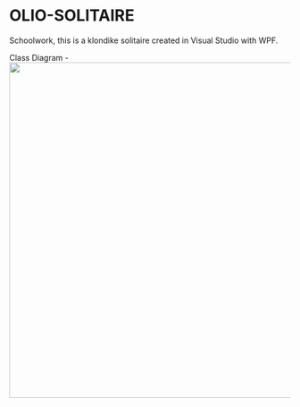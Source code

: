# OLIO-SOLITAIRE
Schoolwork, this is a klondike solitaire created in Visual Studio with WPF.


Class Diagram - 
<img src="https://gitlab.com/meincrab/olioSolitaire/raw/master/Screenshots/YJ3p4vE.png" width = "600px">
